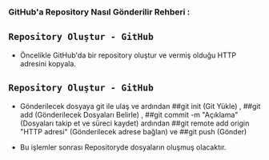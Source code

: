 ### GitHub'a Repository Nasıl Gönderilir Rehberi : 

## `Repository Oluştur - GitHub`
- Öncelikle GitHub'da bir repository oluştur ve vermiş olduğu HTTP adresini kopyala.

## `Repository Oluştur - GitHub`
- Gönderilecek dosyaya git ile ulaş ve ardından ##git init (Git Yükle) , ##git add (Gönderilecek Dosyaları Belirle) , ##git commit -m "Açıklama" (Dosyaları takip et ve süreci kaydet) ardından ##git remote add origin "HTTP adresi" (Gönderilecek adrese bağlan) ve ##git push (Gönder)

- Bu işlemler sonrası Repositoryde dosyaların oluşmuş olacaktır.